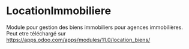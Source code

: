 # LocationImmobiliere
Module pour gestion des biens immobiliers pour agences immobilières.
Peut etre téléchargé sur https://apps.odoo.com/apps/modules/11.0/location_biens/
